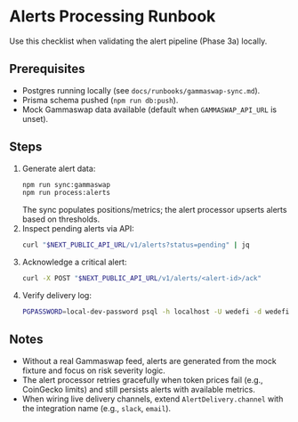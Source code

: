 # Alerts Processing Runbook

Use this checklist when validating the alert pipeline (Phase 3a) locally.

## Prerequisites
- Postgres running locally (see `docs/runbooks/gammaswap-sync.md`).
- Prisma schema pushed (`npm run db:push`).
- Mock Gammaswap data available (default when `GAMMASWAP_API_URL` is unset).

## Steps
1. Generate alert data:
   ```bash
   npm run sync:gammaswap
   npm run process:alerts
   ```
   The sync populates positions/metrics; the alert processor upserts alerts based on thresholds.
2. Inspect pending alerts via API:
   ```bash
   curl "$NEXT_PUBLIC_API_URL/v1/alerts?status=pending" | jq
   ```
3. Acknowledge a critical alert:
   ```bash
   curl -X POST "$NEXT_PUBLIC_API_URL/v1/alerts/<alert-id>/ack"
   ```
4. Verify delivery log:
   ```bash
   PGPASSWORD=local-dev-password psql -h localhost -U wedefi -d wedefi -c 'SELECT channel, metadata FROM "AlertDelivery" ORDER BY "createdAt" DESC LIMIT 5;'
   ```

## Notes
- Without a real Gammaswap feed, alerts are generated from the mock fixture and focus on risk severity logic.
- The alert processor retries gracefully when token prices fail (e.g., CoinGecko limits) and still persists alerts with available metrics.
- When wiring live delivery channels, extend `AlertDelivery.channel` with the integration name (e.g., `slack`, `email`).
